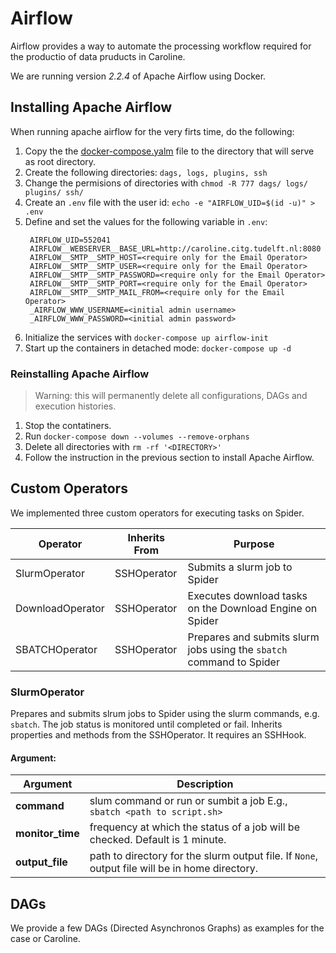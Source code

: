 # Airflow

Airflow provides a way to automate the processing workflow required for the productio of data pruducts in Caroline.

We are running version *2.2.4*  of Apache Airflow using Docker. 

## Installing Apache Airflow

When running apache airflow for the very firts time, do the following:

1. Copy the the [docker-compose.yalm](assets/scripts/docker-compose.yalm) file to the directory that will serve as root directory.
2. Create the following directories: `dags, logs, plugins, ssh`
3. Change the permisions of directories with `chmod -R 777 dags/ logs/ plugins/ ssh/`
4. Create an `.env` file with the user id: `echo -e "AIRFLOW_UID=$(id -u)" > .env`
5. Define and set the values for the following variable in `.env`:
   ```shell
    AIRFLOW_UID=552041
    AIRFLOW__WEBSERVER__BASE_URL=http://caroline.citg.tudelft.nl:8080
    AIRFLOW__SMTP__SMTP_HOST=<require only for the Email Operator>
    AIRFLOW__SMTP__SMTP_USER=<require only for the Email Operator>
    AIRFLOW__SMTP__SMTP_PASSWORD=<require only for the Email Operator>
    AIRFLOW__SMTP__SMTP_PORT=<require only for the Email Operator>
    AIRFLOW__SMTP__SMTP_MAIL_FROM=<require only for the Email Operator>
    _AIRFLOW_WWW_USERNAME=<initial admin username>
    _AIRFLOW_WWW_PASSWORD=<initial admin password>
    ```
6. Initialize the services with `docker-compose up airflow-init`
7. Start up the containers in detached mode: `docker-compose up -d`

### Reinstalling Apache Airflow

> Warning: this will permanently delete all configurations, DAGs and execution histories.

1. Stop the contatiners.
2. Run `docker-compose down --volumes --remove-orphans`
3. Delete all directories with `rm -rf '<DIRECTORY>'`
4. Follow the instruction in the previous section to install Apache Airflow.


## Custom Operators

We implemented three custom operators for executing tasks on Spider. 

|Operator | Inherits From|      Purpose |
|---------|--------------|--------------|
|SlurmOperator|SSHOperator| Submits a slurm job to Spider|
|DownloadOperator|SSHOperator| Executes download tasks on the Download Engine on Spider|
|SBATCHOperator | SSHOperator | Prepares and submits slurm jobs using the `sbatch` command to Spider|

### SlurmOperator

Prepares and submits slrum jobs to Spider using the slurm commands, e.g. `sbatch`. The job status is monitored until completed or fail. Inherits properties and methods from the SSHOperator. It requires an SSHHook.

#### Argument:
|Argument| Description|
|--------|-------------|
|**command** |slum command or run or sumbit a job E.g., `sbatch <path to script.sh>`|
|**monitor_time** | frequency at which the status of a job will be checked. Default is 1 minute.|
|**output_file** | path to directory for the slurm output file. If `None`, output file will be in home directory.|






## DAGs

We provide a few DAGs (Directed Asynchronos Graphs) as examples for the case or Caroline. 


